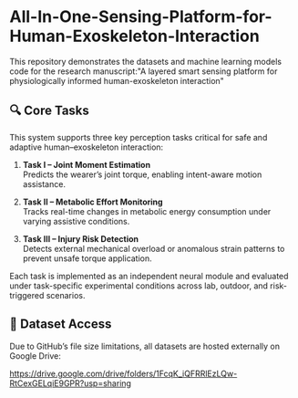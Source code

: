 # All-In-One-Sensing-Platform-for-Human-Exoskeleton-Interaction

This repository demonstrates the datasets and machine learning models code for the research manuscript:"A layered smart sensing platform for physiologically informed human-exoskeleton interaction"

## 🔍 Core Tasks

This system supports three key perception tasks critical for safe and adaptive human–exoskeleton interaction:

1. **Task I – Joint Moment Estimation**  
   Predicts the wearer’s joint torque, enabling intent-aware motion assistance.

2. **Task II – Metabolic Effort Monitoring**  
   Tracks real-time changes in metabolic energy consumption under varying assistive conditions.

3. **Task III – Injury Risk Detection**  
   Detects external mechanical overload or anomalous strain patterns to prevent unsafe torque application.

Each task is implemented as an independent neural module and evaluated under task-specific experimental conditions across lab, outdoor, and risk-triggered scenarios.


## 📁 Dataset Access

Due to GitHub’s file size limitations, all datasets are hosted externally on Google Drive:

https://drive.google.com/drive/folders/1FcqK_iQFRRlEzLQw-RtCexGELqiE9GPR?usp=sharing
